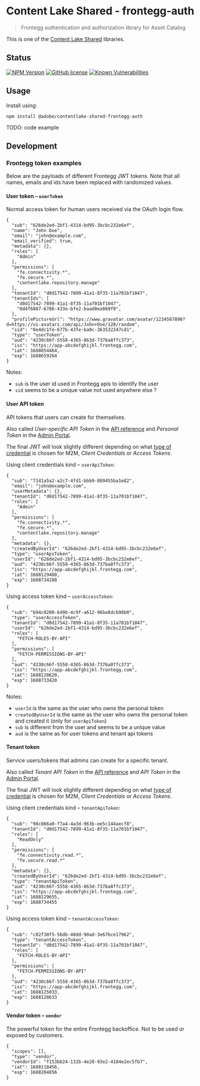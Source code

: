 # Content Lake Shared - frontegg-auth

> Frontegg authentication and authorization library for Asset Catalog

This is one of the [Content Lake Shared](https://github.com/adobe/contentlake-shared) libraries.

## Status

[![NPM Version](https://img.shields.io/npm/v/@adobe/contentlake-shared-frontegg-auth.svg)](https://www.npmjs.com/package/@adobe/contentlake-shared-frontegg-auth)
[![GitHub license](https://img.shields.io/github/license/adobe/contentlake-shared.svg)](https://github.com/adobe/contentlake-shared/blob/main/LICENSE.txt)
[![Known Vulnerabilities](https://snyk.io/test/github/adobe/contentlake-shared/badge.svg?targetFile=packages/frontegg-auth/package.json)](https://snyk.io/test/github/adobe/contentlake-shared?targetFile=packages/frontegg-auth/package.json)

## Usage

Install using:

```
npm install @adobe/contentlake-shared-frontegg-auth
```

TODO: code example

## Development
### Frontegg token examples

Below are the payloads of different Frontegg JWT tokens. Note that all names, emails and ids have been replaced with randomized values.

#### User token – `userToken`

Normal access token for human users received via the OAuth login flow.

```
{
  "sub": "626de2ed-2bf1-4314-bd95-3bcbc232e6ef",
  "name": "John Doe",
  "email": "john@example.com",
  "email_verified": true,
  "metadata": {},
  "roles": [
    "Admin"
  ],
  "permissions": [
    "fe.connectivity.*",
    "fe.secure.*",
    "contentlake.repository.manage"
  ],
  "tenantId": "d0d17542-7899-41a1-8f35-11a701bf1047",
  "tenantIds": [
    "d0d17542-7899-41a1-8f35-11a701bf1047",
    "8d4f6887-6786-433e-bfe2-baad0ea869f9",
  ],
  "profilePictureUrl": "https://www.gravatar.com/avatar/1234567890?d=https://ui-avatars.com/api/John+Doe/128/random",
  "sid": "0e4dc1fe-677b-43fe-ba0c-363532247cd1",
  "type": "userToken",
  "aud": "4230c66f-5558-4365-863d-737ba8ffc373",
  "iss": "https://app-abcdefghijkl.frontegg.com",
  "iat": 1688054464,
  "exp": 1688659264
}
```

Notes:
- `sub` is the user id used in Frontegg apis to identify the user
- `sid` seems to be a unique value not used anywhere else ?

#### User API token

API tokens that users can create for themselves.

Also called _User-specific API Token_ in the [API reference](https://docs.frontegg.com/reference/userapitokensv1controller_createtenantapitoken) and _Personal Token_ in the [Admin Portal](https://docs.frontegg.com/docs/personal-tokens).

The final JWT will look slightly different depending on what [type of credential](https://docs.frontegg.com/docs/m2m-tokens#client-credentials-vs-access-tokens) is chosen for M2M, _Client Credentials_ or _Access Tokens_.


Using client credentials kind – `userApiToken`:

```
{
  "sub": "7141a5a2-a2c7-4fd1-bbb9-089455ba1e82",
  "email": "john@example.com",
  "userMetadata": {},
  "tenantId": "d0d17542-7899-41a1-8f35-11a701bf1047",
  "roles": [
    "Admin"
  ],
  "permissions": [
    "fe.connectivity.*",
    "fe.secure.*",
    "contentlake.repository.manage"
  ],
  "metadata": {},
  "createdByUserId": "626de2ed-2bf1-4314-bd95-3bcbc232e6ef",
  "type": "userApiToken",
  "userId": "626de2ed-2bf1-4314-bd95-3bcbc232e6ef",
  "aud": "4230c66f-5558-4365-863d-737ba8ffc373",
  "iss": "https://app-abcdefghijkl.frontegg.com",
  "iat": 1688129488,
  "exp": 1688734288
}
```

Using access token kind – `userAccessToken`:

```
{
  "sub": "b94c0200-6d9b-4c9f-a612-96be8dcb98b0",
  "type": "userAccessToken",
  "tenantId": "d0d17542-7899-41a1-8f35-11a701bf1047",
  "userId": "626de2ed-2bf1-4314-bd95-3bcbc232e6ef",
  "roles": [
    "FETCH-ROLES-BY-API"
  ],
  "permissions": [
    "FETCH-PERMISSIONS-BY-API"
  ],
  "aud": "4230c66f-5558-4365-863d-737ba8ffc373",
  "iss": "https://app-abcdefghijkl.frontegg.com",
  "iat": 1688128620,
  "exp": 1688733420
}
```

Notes:
- `userId` is the same as the user who owns the personal token
- `createdByUserId` is the same as the user who owns the personal token and created it (only for `userApiToken`)
- `sub` is different from the user and seems to be a unique value
- `aud` is the same as for user tokens and tenant api tokens

#### Tenant token

Service users/tokens that admins can create for a specific tenant.

Also called _Tenant API Token_ in the [API reference](https://docs.frontegg.com/reference/tenantapitokensv2controller_createtenantapitoken) and _API Token_ in the [Admin Portal](https://docs.frontegg.com/docs/admin-portal-api-tokens).

The final JWT will look slightly different depending on what [type of credential](https://docs.frontegg.com/docs/m2m-tokens#client-credentials-vs-access-tokens) is chosen for M2M, _Client Credentials_ or _Access Tokens_.

Using client credentials kind – `tenantApiToken`:

```
{
  "sub": "98c866a0-f7a4-4a3d-963b-ee5c144aecf8",
  "tenantId": "d0d17542-7899-41a1-8f35-11a701bf1047",
  "roles": [
    "ReadOnly"
  ],
  "permissions": [
    "fe.connectivity.read.*",
    "fe.secure.read.*"
  ],
  "metadata": {},
  "createdByUserId": "626de2ed-2bf1-4314-bd95-3bcbc232e6ef",
  "type": "tenantApiToken",
  "aud": "4230c66f-5558-4365-863d-737ba8ffc373",
  "iss": "https://app-abcdefghijkl.frontegg.com",
  "iat": 1688129655,
  "exp": 1688734455
}
```

Using access token kind – `tenantAccessToken`:

```
{
  "sub": "c82f30f5-56db-40dd-90ad-3e67bce17962",
  "type": "tenantAccessToken",
  "tenantId": "d0d17542-7899-41a1-8f35-11a701bf1047",
  "roles": [
    "FETCH-ROLES-BY-API"
  ],
  "permissions": [
    "FETCH-PERMISSIONS-BY-API"
  ],
  "aud": "4230c66f-5558-4365-863d-737ba8ffc373",
  "iss": "https://app-abcdefghijkl.frontegg.com",
  "iat": 1688125033,
  "exp": 1688128633
}
```

#### Vendor token – `vendor`

The powerful token for the entire Frontegg backoffice. Not to be used or exposed by customers.

```
{
  "scopes": [],
  "type": "vendor",
  "vendorId": "f153bb24-132b-4e28-93e2-4184e2ec5fb7",
  "iat": 1688118456,
  "exp": 1688204856
}
```